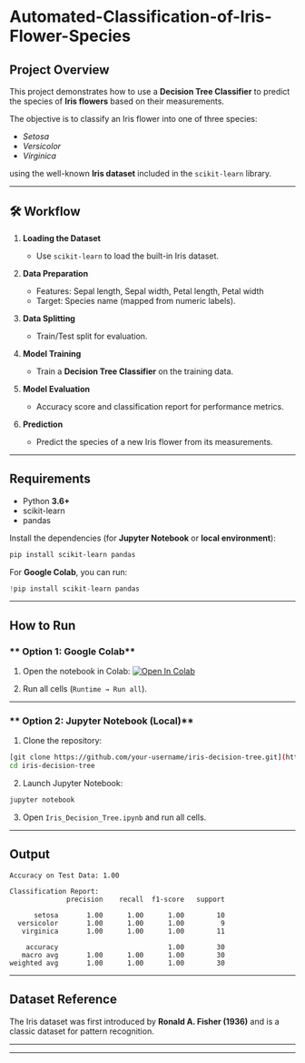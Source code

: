 # Automated-Classification-of-Iris-Flower-Species



##  Project Overview

This project demonstrates how to use a **Decision Tree Classifier** to predict the species of **Iris flowers** based on their measurements.

The objective is to classify an Iris flower into one of three species:

* *Setosa*
* *Versicolor*
* *Virginica*

using the well-known **Iris dataset** included in the `scikit-learn` library.

---

## 🛠 Workflow

1. **Loading the Dataset**

   * Use `scikit-learn` to load the built-in Iris dataset.

2. **Data Preparation**

   * Features: Sepal length, Sepal width, Petal length, Petal width
   * Target: Species name (mapped from numeric labels).

3. **Data Splitting**

   * Train/Test split for evaluation.

4. **Model Training**

   * Train a **Decision Tree Classifier** on the training data.

5. **Model Evaluation**

   * Accuracy score and classification report for performance metrics.

6. **Prediction**

   * Predict the species of a new Iris flower from its measurements.

---

## Requirements

* Python **3.6+**
* scikit-learn
* pandas

Install the dependencies (for **Jupyter Notebook** or **local environment**):

```bash
pip install scikit-learn pandas
```

For **Google Colab**, you can run:

```python
!pip install scikit-learn pandas
```

---

## How to Run

### ** Option 1: Google Colab**

1. Open the notebook in Colab:
   [![Open In Colab](https://colab.research.google.com/assets/colab-badge.svg)](https://colab.research.google.com/github/your-username/iris-decision-tree/blob/main/Iris_Decision_Tree.ipynb)

2. Run all cells (`Runtime → Run all`).

---

### ** Option 2: Jupyter Notebook (Local)**

1. Clone the repository:

```bash
[git clone https://github.com/your-username/iris-decision-tree.git](https://github.com/Snehanshu03/Automated-Classification-of-Iris-Flower-Species.git)
cd iris-decision-tree
```

2. Launch Jupyter Notebook:

```bash
jupyter notebook
```

3. Open `Iris_Decision_Tree.ipynb` and run all cells.

---

##  Output

```
Accuracy on Test Data: 1.00

Classification Report:
              precision    recall  f1-score   support

      setosa       1.00      1.00      1.00        10
  versicolor       1.00      1.00      1.00         9
   virginica       1.00      1.00      1.00        11

    accuracy                           1.00        30
   macro avg       1.00      1.00      1.00        30
weighted avg       1.00      1.00      1.00        30
```

---

##  Dataset Reference

The Iris dataset was first introduced by **Ronald A. Fisher (1936)** and is a classic dataset for pattern recognition.

---



---



